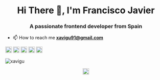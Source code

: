 <h1 align="center">Hi There 👋, I'm Francisco Javier </h1>
<h3 align="center">A passionate frontend developer from Spain</h3>

- 📫 How to reach me **xavigu91@gmail.com**

<p align="left"><img src="https://konpa.github.io/devicon/devicon.git/icons/react/react-original-wordmark.svg" alt="react" width="20" height="20"/> <img src="https://konpa.github.io/devicon/devicon.git/icons/angularjs/angularjs-original.svg" alt="angularjs" width="20" height="20"/> <img src="https://konpa.github.io/devicon/devicon.git/icons/javascript/javascript-original.svg" alt="javascript" width="20" height="20"/> <img src="https://konpa.github.io/devicon/devicon.git/icons/typescript/typescript-original.svg" alt="typescript" width="20" height="20"/> <img src="https://konpa.github.io/devicon/devicon.git/icons/nodejs/nodejs-original-wordmark.svg" alt="nodejs" width="20" height="20"/></p><p align="center">
  
<img src="https://github-readme-stats.vercel.app/api?username=xavigu&show_icons=true&title_color=fff&icon_color=79ff97&text_color=9f9f9f&bg_color=151515" alt="xavigu" /> </p>

<p align="center">
<a href="https://linkedin.com/in/francisco-javier-guzmán-rosino-839464101" target="blank"><img align="center" src="https://cdn.jsdelivr.net/npm/simple-icons@3.0.1/icons/linkedin.svg" alt="francisco-javier-guzmán-rosino-839464101" height="20" width="20" /></a>
</p>
